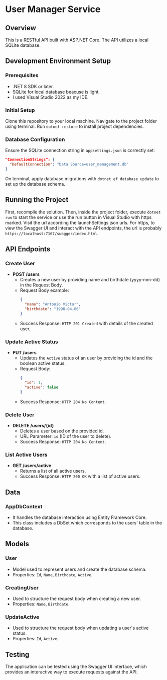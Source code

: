 
# User Manager Service

## Overview
This is a RESTful API built with ASP.NET Core. The API utilizes a local SQLite database.

## Development Environment Setup

### Prerequisites
- .NET 8 SDK or later.
- SQLite for local database beacuse is light.
- I used Visual Studio 2022 as my IDE.

### Initial Setup
Clone this repository to your local machine.
Navigate to the project folder using terminal.
Run `dotnet restore` to install project dependencies.

### Database Configuration
Ensure the SQLite connection string in `appsettings.json` is correctly set:
   ```json
   "ConnectionStrings": {
     "DefaultConnection": "Data Source=user_management.db"
   }
   ```
On terminal, apply database migrations with `dotnet ef database update` to set up the database schema.

## Running the Project
First, recompile the solution. Then, inside the project folder, execute `dotnet run` to start the service or use the run button in Visual Studio with https marked.
Visit the url according the launchSettings.json urls. For https, to view the Swagger UI and interact with the API endpoints, the url is probably `https://localhost:7167/swagger/index.html`.

## API Endpoints

### Create User
- **POST /users**
  - Creates a new user by providing name and birthdate (yyyy-mm-dd) in the Request Body.
  - Request Body example:
    ```json
    {
      "name": "Antonio Victor",
      "birthdate": "1998-04-06"
    }
    ```
  - Success Response: `HTTP 201 Created` with details of the created user.

### Update Active Status
- **PUT /users**
  - Updates the `Active` status of an user by providing the id and the boolean active status.
  - Request Body:
    ```json
    {
      "id": 1,
      "active": false
    }
    ```
  - Success Response: `HTTP 204 No Content`.

### Delete User
- **DELETE /users/{id}**
  - Deletes a user based on the provided id.
  - URL Parameter: `id` (ID of the user to delete).
  - Success Response: `HTTP 204 No Content`.

### List Active Users
- **GET /users/active**
  - Returns a list of all active users.
  - Success Response: `HTTP 200 OK` with a list of active users.

## Data

### AppDbContext
- It handles the database interaction using Entity Framework Core.
- This class includes a DbSet<User> which corresponds to the users' table in the database.

## Models

### User
- Model used to represent users and create the database schema.
- Properties: `Id`, `Name`, `Birthdate`, `Active`.

### CreatingUser
- Used to structure the request body when creating a new user.
- Properties: `Name`, `Birthdate`.

### UpdateActive
- Used to structure the request body when updating a user's active status.
- Properties: `Id`, `Active`.

## Testing
The application can be tested using the Swagger UI interface, which provides an interactive way to execute requests against the API.
